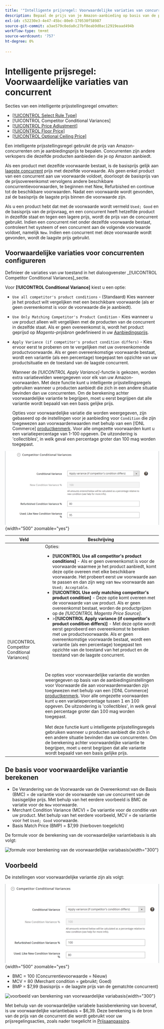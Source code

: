 ```yaml
---
title: '"Intelligente prijsregel: Voorwaardelijke variaties van concurrent'
description: Bepaal de prijs van je Amazon-aanbieding op basis van de prijs van een concurrent en de conditie van het product door een intelligente prijsregel te maken.
exl-id: c52230e3-4e47-45bc-80e0-170530f58987
source-git-commit: a3ae579c0eda0c27bf8eab9d0ac12919eaad494b
workflow-type: tm+mt
source-wordcount: '757'
ht-degree: 0%

---
```


# Intelligente prijsregel: Voorwaardelijke variaties van concurrent

Secties van een intelligente prijsstellingsregel omvatten:

- [[!UICONTROL Select Rule Type]](./intelligent-repricing-rules.md)
- [!UICONTROL Competitor Conditional Variances]
- [[!UICONTROL Price Adjustment]](./price-adjustment.md)
- [[!UICONTROL Floor Price]](./floor-price.md)
- [[!UICONTROL Optional Ceiling Price]](./optional-ceiling-price.md)

Een intelligente prijsstellingsregel gebruikt de prijs van Amazon-concurrenten om je aanbiedingsprijs te bepalen. Concurrenten zijn andere verkopers die dezelfde producten aanbieden die je op Amazon aanbiedt.

Als een product met dezelfde voorwaarde bestaat, is de basisprijs gelijk aan [laagste concurrent](./lowest-competitor-pricing.md) prijs met dezelfde voorwaarde. Als geen enkel product van een concurrent aan uw voorwaarde voldoet, doorloopt de basisprijs van de prijsovereenkomst vervolgens andere beschikbare concurrentievoorwaarden, te beginnen met New, Refurbished en continue tot de beschikbare voorwaarden. Nadat een voorwaarde wordt gevonden, zal de basisprijs de laagste prijs binnen die voorwaarde zijn.

Als u een product hebt dat met de voorwaarde wordt vermeld `Used; Good` en de basisprijs van de prijsvraag, en een concurrent heeft hetzelfde product in dezelfde staat en tegen een lagere prijs, wordt de prijs van de concurrent gebruikt. Indien een concurrent niet onder dezelfde voorwaarde bestaat, controleert het systeem of een concurrent aan de volgende voorwaarde voldoet, namelijk `New`. Indien een concurrent met deze voorwaarde wordt gevonden, wordt de laagste prijs gebruikt.

## Voorwaardelijke variaties voor concurrenten configureren

Definieer de variaties van uw toestand in het dialoogvenster _[!UICONTROL Competitor Conditional Variances]_sectie.

Voor **[!UICONTROL Conditional Variance]** kiest u een optie:

- `Use all competitor's product conditions` - (Standaard) Kies wanneer je het product wilt vergelijken met een beschikbare voorwaarde (als er geen overeenkomst is voor de voorwaarde die je aanbiedt).

- `Use Only Matching Competitor's Product Condition` - Kies wanneer u uw product alleen wilt vergelijken met de producten van de concurrent in dezelfde staat. Als er geen overeenkomst is, wordt het product geprijsd op _Magento-prijsbron_ gedefinieerd in uw [Aanbiedingsprijs](./listing-price.md).

- `Apply Variance (if competitor's product condition differs)` - Kies ervoor eerst te proberen om te vergelijken met uw overeenkomende productvoorwaarde. Als er geen overeenkomstige voorwaarde bestaat, wordt een variantie (als een percentage) toegepast ten opzichte van uw productsituatie en de toestand van de laagste concurrent.

   Wanneer de _[!UICONTROL Apply Variance]_-functie is gekozen, worden extra variatievelden weergegeven voor elk van uw Amazon-voorwaarden. Met deze functie kunt u intelligente prijsstellingsregels gebruiken wanneer u producten aanbiedt die zich in een andere situatie bevinden dan uw concurrenten. Om de berekening achter voorwaardelijke variantie te begrijpen, moet u eerst begrijpen dat alle variantie wordt bepaald van een basis gelijke prijs.

   Opties voor voorwaardelijke variatie die worden weergegeven, zijn gebaseerd op de instellingen voor je aanbieding voor `Condition` die zijn toegewezen aan voorwaardenwaarden met behulp van een [!DNL Commerce] [productkenmerk](https://experienceleague.adobe.com/docs/commerce-admin/catalog/product-attributes/product-attributes.html). Voor alle omgezette voorwaarden kunt u een variatiepercentage van 1-100 opgeven. De uitzondering is &#39;collectibles&#39;, in welk geval een percentage groter dan 100 mag worden toegepast.

![Intelligente prijsregel - voorwaardelijke variaties voor concurrenten](assets/amazon-competitor-cond-variances.png){width="500" zoomable="yes"}

| Veld | Beschrijving |
|--- |--- |
| [!UICONTROL Competitor Conditional Variances] | Opties: <ul><li>**[!UICONTROL Use all competitor's product conditions]** - Als er geen overeenkomst is voor de voorwaarde waarmee je het product aanbiedt, komt deze optie overeen met elke beschikbare voorwaarde. Het probeert eerst uw voorwaarde aan te passen en dan zijn weg van `New` voorwaarde aan `Used; Acceptable`.</li><li>**[!UICONTROL Use only matching competitor's product condition]** - Deze optie komt overeen met de voorwaarde van uw product. Als er geen overeenkomst bestaat, worden de productprijzen op de _[!UICONTROL Magento Price Source]_.</li><li>>**[!UICONTROL Apply variance (if competitor's product condition differs)]** - Met deze optie wordt eerst geprobeerd een overeenkomst te bereiken met uw productvoorwaarde. Als er geen overeenkomstige voorwaarde bestaat, wordt een variantie (als een percentage) toegepast ten opzichte van de toestand van het product en de toestand van de laagste concurrent.</li></ul><br><br>De opties voor voorwaardelijke variantie die worden weergegeven op basis van de aanbiedingsinstellingen voor Voorwaarde die aan voorwaardenwaarden zijn toegewezen met behulp van een [!DNL Commerce] [productkenmerk](https://experienceleague.adobe.com/docs/commerce-admin/catalog/product-attributes/product-attributes.html). Voor alle omgezette voorwaarden kunt u een variatiepercentage tussen 1 en 100 opgeven. De uitzondering is &#39;collectibles&#39;, in welk geval een percentage groter dan 100 mag worden toegepast.<br><br>Met deze functie kunt u intelligente prijsstellingsregels gebruiken wanneer u producten aanbiedt die zich in een andere situatie bevinden dan uw concurrenten. Om de berekening achter voorwaardelijke variantie te begrijpen, moet u eerst begrijpen dat alle variantie wordt bepaald van een basis gelijke prijs. |

## De basis voor voorwaardelijke variantie berekenen

- De Verandering van de Voorwaarde van de Overeenkomst van de Basis (BMC) = de variantie voor de voorwaarde van uw concurrent van de basisgelijke prijs. Met behulp van het eerdere voorbeeld is BMC de variatie voor de `New` voorwaarde.
- Merchant Condition Variance (MCV) = De variantie voor de conditie van uw product. Met behulp van het eerdere voorbeeld, MCV = de variantie voor het `Used; Good` voorwaarde.
- Basis Match Price (BMP) = $7,99 (hierboven toegelicht)

De formule voor de berekening van de voorwaardelijke variantiebasis is als volgt:

![formule voor berekening van de voorwaardelijke variabasis](assets/amazon-cond-variance-calc-1.png){width="300"}

## Voorbeeld

De instellingen voor voorwaardelijke variantie zijn als volgt:

![voorbeeld voorwaardelijke variatie-instellingen](assets/amazon-cond-variances.png){width="500" zoomable="yes"}

- BMC = 100 (Concurrentievoorwaarde = Nieuw)
- MCV = 80 (Merchant condition = gebruikt; Goed)
- BMP = $7,99 (basisprijs = de laagste prijs van de gematchte concurrent)

![voorbeeld van berekening van voorwaardelijke variabasis](assets/amazon-cond-variance-calc-2.png){width="300"}

Met behulp van de voorwaardelijke variabele basisberekening van bovenaf, is uw voorwaardelijke variantiebasis = $6,39. Deze berekening is de bron van de prijs van de concurrent die wordt gebruikt voor uw prijsregelingsacties, zoals nader toegelicht in [Prijsaanpassing](./price-adjustment.md).
